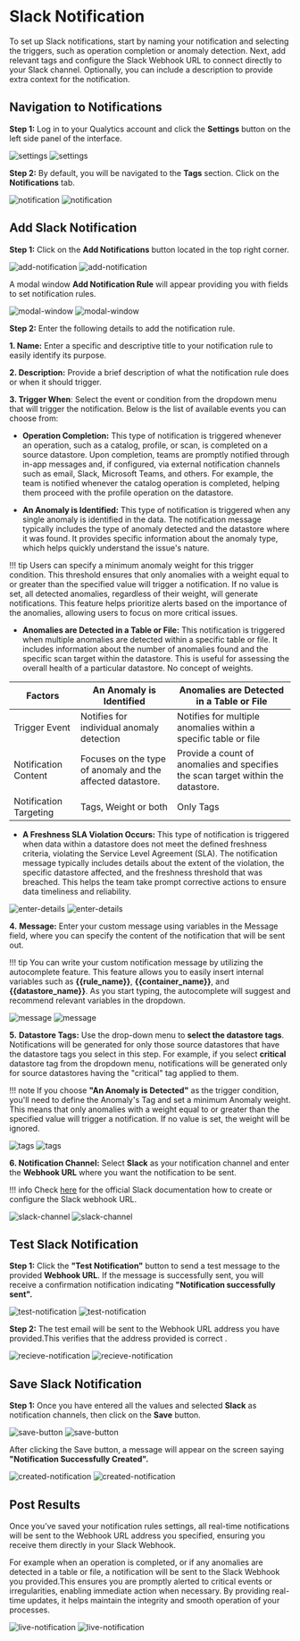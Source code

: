# Slack Notification

To set up Slack notifications, start by naming your notification and selecting the triggers, such as operation completion or anomaly detection. Next, add relevant tags and configure the Slack Webhook URL to connect directly to your Slack channel. Optionally, you can include a description to provide extra context for the notification.

## Navigation to Notifications

**Step 1:** Log in to your Qualytics account and click the **Settings** button on the left side panel of the interface. 

![settings](../../../assets/notifications/services/slack/settings-light-1.png#only-light)
![settings](../../../assets/notifications/services/slack/settings-dark-1.png#only-dark)

**Step 2:** By default, you will be navigated to the **Tags** section. Click on the **Notifications** tab.

![notification](../../../assets/notifications/services/slack/notification-light-2.png#only-light)
![notification](../../../assets/notifications/services/slack/notification-dark-2.png#only-dark)

## Add Slack Notification

**Step 1:** Click on the **Add Notifications** button located in the top right corner.

![add-notification](../../../assets/notifications/services/slack/add-notification-light-3.png#only-light)
![add-notification](../../../assets/notifications/services/slack/add-notification-dark-3.png#only-dark)

A modal window **Add Notification Rule** will appear providing you with fields to set notification rules.

![modal-window](../../../assets/notifications/services/slack/modal-window-light-4.png#only-light)
![modal-window](../../../assets/notifications/services/slack/modal-window-dark-4.png#only-dark)

**Step 2:** Enter the following details to add the notification rule.

**1. Name:** Enter a specific and descriptive title to your notification rule to easily identify its purpose.

**2. Description:** Provide a brief description of what the notification rule does or when it should trigger.

**3. Trigger When**: Select the event or condition from the dropdown menu that will trigger the notification. Below is the list of available events you can choose from:

- **Operation Completion:** This type of notification is triggered whenever an operation, such as a catalog, profile, or scan, is completed on a source datastore. Upon completion, teams are promptly notified through in-app messages and, if configured, via external notification channels such as email, Slack, Microsoft Teams, and others. For example, the team is notified whenever the catalog operation is completed, helping them proceed with the profile operation on the datastore. 

- **An Anomaly is Identified:** This type of notification is triggered when any single anomaly is identified in the data. The notification message typically includes the type of anomaly detected and the datastore where it was found. It provides specific information about the anomaly type, which helps quickly understand the issue's nature.

!!! tip 
    Users can specify a minimum anomaly weight for this trigger condition. This threshold ensures that only anomalies with a weight equal to or greater than the specified value will trigger a notification. If no value is set, all detected anomalies, regardless of their weight, will generate notifications. This feature helps prioritize alerts based on the importance of the anomalies, allowing users to focus on more critical issues.

- **Anomalies are Detected in a Table or File:** This notification is triggered when multiple anomalies are detected within a specific table or file. It includes information about the number of anomalies found and the specific scan target within the datastore. This is useful for assessing the overall health of a particular datastore. No concept of weights. 

| Factors | An Anomaly is Identified | Anomalies are Detected in a Table or File |
|-------|-------|---------|
| Trigger Event | Notifies for individual anomaly detection | Notifies for multiple anomalies within a specific table or file |
| Notification Content | Focuses on the type of anomaly and the affected datastore. | Provide a count of anomalies and specifies the scan target within the datastore. |
| Notification Targeting  | Tags, Weight or both  | Only Tags  |

- **A Freshness SLA Violation Occurs:** This type of notification is triggered when data within a datastore does not meet the defined freshness criteria, violating the Service Level Agreement (SLA). The notification message typically includes details about the extent of the violation, the specific datastore affected, and the freshness threshold that was breached. This helps the team take prompt corrective actions to ensure data timeliness and reliability.

![enter-details](../../../assets/notifications/services/slack/enter-details-light-5.png#only-light)
![enter-details](../../../assets/notifications/services/slack/enter-details-dark-5.png#only-dark)

**4.** **Message:** Enter your custom message using variables in the Message field, where you can specify the content of the notification that will be sent out. 

!!! tip 
    You can write your custom notification message by utilizing the autocomplete feature. This feature allows you to easily insert internal variables such as **{{rule_name}}**, **{{container_name}}**, and **{{datastore_name}}**. As you start typing, the autocomplete will suggest and recommend relevant variables in the dropdown. 

![message](../../../assets/notifications/services/slack/message-light-6.png#only-light)
![message](../../../assets/notifications/services/slack/message-dark-6.png#only-dark)

**5.** **Datastore Tags:** Use the drop-down menu to **select the datastore tags**. Notifications will be generated for only those source datastores that have the datastore tags you select in this step. For example, if you select **critical** datastore tag from the dropdown menu, notifications will be generated only for source datastores having the "critical" tag applied to them. 

!!! note 
    If you choose **"An Anomaly is Detected"** as the trigger condition, you'll need to define the Anomaly's Tag and set a minimum Anomaly weight. This means that only anomalies with a weight equal to or greater than the specified value will trigger a notification. If no value is set, the weight will be ignored. 

![tags](../../../assets/notifications/services/slack/tags-light-7.png#only-light)
![tags](../../../assets/notifications/services/slack/tags-dark-7.png#only-dark)

**6. Notification Channel:** Select **Slack** as your notification channel and enter the **Webhook URL** where you want the notification to be sent.

!!! info
    Check [here](https://api.slack.com/messaging/webhooks) for the official Slack documentation how to create or configure the Slack webhook URL.

![slack-channel](../../../assets/notifications/services/slack/slack-channel-light-8.png#only-light)
![slack-channel](../../../assets/notifications/services/slack/slack-channel-dark-8.png#only-dark)

## Test Slack Notification

**Step 1:** Click the **"Test Notification"** button to send a test message to the provided **Webhook URL**. If the message is successfully sent, you will receive a confirmation notification indicating **"Notification successfully sent".**

![test-notification](../../../assets/notifications/services/slack/test-notification-light-9.png#only-light)
![test-notification](../../../assets/notifications/services/slack/test-notification-dark-9.png#only-dark)

**Step 2:** The test email will be sent to the Webhook URL address you have provided.This verifies that the address provided is correct .

![recieve-notification](../../../assets/notifications/services/slack/recieve-notification-light-10.png#only-light)
![recieve-notification](../../../assets/notifications/services/slack/recieve-notification-light-10.png#only-dark)

## Save Slack Notification

**Step 1:** Once you have entered all the values and selected **Slack** as notification channels, then click on the **Save** button.

![save-button](../../../assets/notifications/services/slack/save-button-light-11.png#only-light)
![save-button](../../../assets/notifications/services/slack/save-button-dark-11.png#only-dark)

After clicking the Save button, a message will appear on the screen saying **"Notification Successfully Created".**

![created-notification](../../../assets/notifications/services/slack/created-notification-light-12.png#only-light)
![created-notification](../../../assets/notifications/services/slack/created-notification-dark-12.png#only-dark)

## Post Results

Once you’ve saved your notification rules settings, all real-time notifications will be sent to the Webhook URL address you specified, ensuring you receive them directly in your Slack Webhook.

For example when an operation is completed, or if any anomalies are detected in a table or file, a notification will be sent to the Slack Webhook you provided.This ensures you are promptly alerted to critical events or irregularities, enabling immediate action when necessary. By providing real-time updates, it helps maintain the integrity and smooth operation of your processes.

![live-notification](../../../assets/notifications/services/slack/live-notification-light-13.png#only-light)
![live-notification](../../../assets/notifications/services/slack/live-notification-light-13.png#only-dark)
